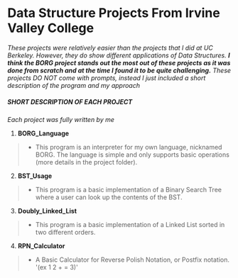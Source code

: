 # Data Structure Projects From Irvine Valley College

*These projects were relatively easier than the projects that I did at UC Berkeley. However, they do show different applications of Data Structures. **I think the BORG project stands out the most out of these projects as it was done from scratch and at the time I found it to be quite challenging.** These projects DO NOT come with prompts, instead I just included a short description of the program and my approach*

##### SHORT DESCRIPTION OF EACH PROJECT  #####
*Each project was fully written by me*

1) **BORG_Language**
>- This program is an interpreter for my own language, nicknamed BORG. The language is simple and only supports basic operations (more details in the project folder).

2) **BST_Usage**
>- This program is a basic implementation of a Binary Search Tree where a user can look up the contents of the BST. 

3) **Doubly_Linked_List**
>- This program is a basic implementation of a Linked List sorted in two different orders.

4) **RPN_Calculator**
>- A Basic Calculator for Reverse Polish Notation, or Postfix notation. '(ex 1 2 + = 3)'

